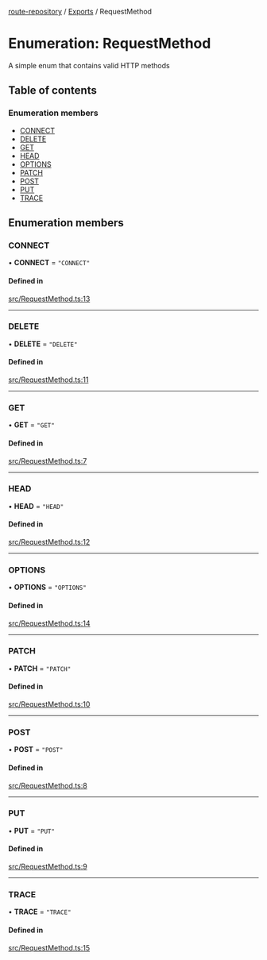 [route-repository](../README.md) / [Exports](../modules.md) / RequestMethod

# Enumeration: RequestMethod

A simple enum that contains valid HTTP methods

## Table of contents

### Enumeration members

- [CONNECT](RequestMethod.md#connect)
- [DELETE](RequestMethod.md#delete)
- [GET](RequestMethod.md#get)
- [HEAD](RequestMethod.md#head)
- [OPTIONS](RequestMethod.md#options)
- [PATCH](RequestMethod.md#patch)
- [POST](RequestMethod.md#post)
- [PUT](RequestMethod.md#put)
- [TRACE](RequestMethod.md#trace)

## Enumeration members

### CONNECT

• **CONNECT** = `"CONNECT"`

#### Defined in

[src/RequestMethod.ts:13](https://github.com/nonetallt/front-to-back-router/blob/7fcdd9c/src/RequestMethod.ts#L13)

___

### DELETE

• **DELETE** = `"DELETE"`

#### Defined in

[src/RequestMethod.ts:11](https://github.com/nonetallt/front-to-back-router/blob/7fcdd9c/src/RequestMethod.ts#L11)

___

### GET

• **GET** = `"GET"`

#### Defined in

[src/RequestMethod.ts:7](https://github.com/nonetallt/front-to-back-router/blob/7fcdd9c/src/RequestMethod.ts#L7)

___

### HEAD

• **HEAD** = `"HEAD"`

#### Defined in

[src/RequestMethod.ts:12](https://github.com/nonetallt/front-to-back-router/blob/7fcdd9c/src/RequestMethod.ts#L12)

___

### OPTIONS

• **OPTIONS** = `"OPTIONS"`

#### Defined in

[src/RequestMethod.ts:14](https://github.com/nonetallt/front-to-back-router/blob/7fcdd9c/src/RequestMethod.ts#L14)

___

### PATCH

• **PATCH** = `"PATCH"`

#### Defined in

[src/RequestMethod.ts:10](https://github.com/nonetallt/front-to-back-router/blob/7fcdd9c/src/RequestMethod.ts#L10)

___

### POST

• **POST** = `"POST"`

#### Defined in

[src/RequestMethod.ts:8](https://github.com/nonetallt/front-to-back-router/blob/7fcdd9c/src/RequestMethod.ts#L8)

___

### PUT

• **PUT** = `"PUT"`

#### Defined in

[src/RequestMethod.ts:9](https://github.com/nonetallt/front-to-back-router/blob/7fcdd9c/src/RequestMethod.ts#L9)

___

### TRACE

• **TRACE** = `"TRACE"`

#### Defined in

[src/RequestMethod.ts:15](https://github.com/nonetallt/front-to-back-router/blob/7fcdd9c/src/RequestMethod.ts#L15)
